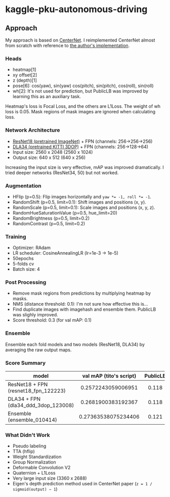 # kaggle-pku-autonomous-driving

## Approach
My approach is based on [CenterNet](https://github.com/xingyizhou/CenterNet).
I reimplemented CenterNet almost from scratch with reference to [the author's implementation](https://github.com/xingyizhou/CenterNet).

### Heads
- heatmap[1]
- xy offset[2]
- z (depth)[1]
- pose[6]: cos(yaw), sin(yaw) cos(pitch), sin(pitch), cos(roll), sin(roll)
- wh[2]: It's not used for prediction, but PublicLB was improved by learning this as an auxiliary task.

Heatmap's loss is Focal Loss, and the others are L1Loss. The weight of wh loss is 0.05. Mask regions of mask images are ignored when calculating loss.

### Network Architecture
- [ResNet18 (pretrained ImageNet)](https://github.com/Cadene/pretrained-models.pytorch) + FPN (channels: 256->256->256)
- [DLA34 (pretrained KITTI 3DOP)](https://github.com/xingyizhou/CenterNet/blob/master/readme/MODEL_ZOO.md) + FPN (channels: 256->128->64)
- Input size: 2560 x 2048 (2560 x 1024)
- Output size: 640 x 512 (640 x 256)

Increasing the input size is very effective, mAP was improved dramatically.
I tried deeper networks (ResNet34, 50) but not worked.

### Augmentation
- HFlip (p=0.5): Flip images horizontally and `yaw *= -1, roll *= -1`.
- RandomShift (p=0.5, limit=0.1): Shift images and positions (x, y).
- RandomScale (p=0.5, limit=0.1): Scale images and positions (x, y, z).
- RandomHueSaturationValue (p=0.5, hue_limit=20)
- RandomBrightness (p=0.5, limit=0.2)
- RandomContrast (p=0.5, limit=0.2)

### Training
- Optimizer: RAdam
- LR scheduler: CosineAnnealingLR (lr=1e-3 -> 1e-5)
- 50epochs
- 5-folds cv
- Batch size: 4

### Post Processing
- Remove mask regions from predictions by multiplying heatmap by masks.
- NMS (distance threshold: 0.1): I'm not sure how effective this is...
- Find duplicate images with imagehash and ensemble them. PublicLB was slighly improved.
- Score threshold: 0.3 (for val mAP: 0.1)

### Ensemble
Ensemble each fold models and two models (ResNet18, DLA34) by averaging the raw output maps.

### Score Summary
model | val mAP (tito's script) | PublicLB|
------|:-------:|:----------:
ResNet18 + FPN (resnet18_fpn_122223) | 0.2572243059006951  | 0.118
DLA34 + FPN (dla34_ddd_3dop_123008) | 0.2681900383192367  | 0.118
Ensemble (ensemble_010414)          | 0.27363538075234406 | 0.121

### What Didn't Work
- Pseudo labeling
- TTA (hflip)
- Weight Standardization
- Group Normalization
- Deformable Convolution V2
- Quaternion + L1Loss
- Very large input size (3360 x 2688)
- Eigen's depth prediction method used in CenterNet paper (`z = 1 / sigmoid(output) − 1`)
